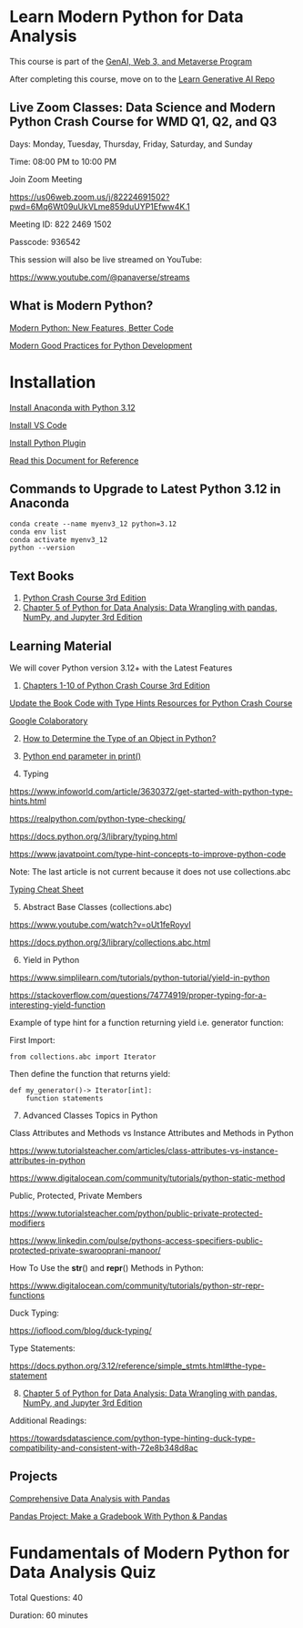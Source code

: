 # Learn Modern Python for Data Analysis

This course is part of the [GenAI, Web 3, and Metaverse Program](https://docs.google.com/presentation/d/1XVSZhmv4XH14YpyDxJIvYWiUrF1EO9tsUnle17wCLIc/edit?usp=sharing)

After completing this course, move on to the [Learn Generative AI Repo](https://github.com/panaverse/learn-generative-ai)

## Live Zoom Classes: Data Science and Modern Python Crash Course for WMD Q1, Q2, and Q3

Days: Monday, Tuesday, Thursday, Friday, Saturday, and Sunday

Time: 08:00 PM to 10:00 PM

Join Zoom Meeting

https://us06web.zoom.us/j/82224691502?pwd=6Mq6Wt09uUkVLme859duUYP1Efww4K.1

Meeting ID: 822 2469 1502

Passcode: 936542

This session will also be live streamed on YouTube:
 
https://www.youtube.com/@panaverse/streams


## What is Modern Python?

[Modern Python: New Features, Better Code](https://www.easypost.com/blog/2022-09-14-modern-python-new-features-better-code)

[Modern Good Practices for Python Development](https://www.stuartellis.name/articles/python-modern-practices/)


# Installation

[Install Anaconda with Python 3.12](https://www.anaconda.com/download) 

[Install VS Code](https://code.visualstudio.com/)

[Install Python Plugin](https://marketplace.visualstudio.com/items?itemName=ms-python.python)

[Read this Document for Reference](https://python.plainenglish.io/typed-python-for-typescript-developers-791145e7171c)

## Commands to Upgrade to Latest Python 3.12 in Anaconda

    conda create --name myenv3_12 python=3.12
    conda env list
    conda activate myenv3_12
    python --version

## Text Books

1. [Python Crash Course 3rd Edition](https://www.amazon.com/Python-Crash-Course-Eric-Matthes/dp/1718502702/ref=sr_1_1)
2. [Chapter 5 of Python for Data Analysis: Data Wrangling with pandas, NumPy, and Jupyter 3rd Edition](https://www.amazon.com/Python-Data-Analysis-Wrangling-Jupyter/dp/109810403X/ref=sr_1_1)


## Learning Material

We will cover Python version 3.12+ with the Latest Features

1. [Chapters 1-10 of Python Crash Course 3rd Edition](https://www.amazon.com/Python-Crash-Course-Eric-Matthes/dp/1718502702/ref=sr_1_1)

[Update the Book Code with Type Hints
Resources for Python Crash Course](https://ehmatthes.github.io/pcc_3e/)

[Google Colaboratory](https://colab.google/)

2. [How to Determine the Type of an Object in Python?](https://itslinuxfoss.com/determine-type-object-python/) 

3. [Python end parameter in print()](https://www.geeksforgeeks.org/gfact-50-python-end-parameter-in-print/)

4. Typing
   
https://www.infoworld.com/article/3630372/get-started-with-python-type-hints.html

https://realpython.com/python-type-checking/

https://docs.python.org/3/library/typing.html 

https://www.javatpoint.com/type-hint-concepts-to-improve-python-code 

Note: The last article is not current because it does not use collections.abc 

[Typing Cheat Sheet](https://mypy.readthedocs.io/en/stable/cheat_sheet_py3.html)

5. Abstract Base Classes (collections.abc)

https://www.youtube.com/watch?v=oUt1feRoyvI 

https://docs.python.org/3/library/collections.abc.html 

6. Yield in Python

https://www.simplilearn.com/tutorials/python-tutorial/yield-in-python 

https://stackoverflow.com/questions/74774919/proper-typing-for-a-interesting-yield-function 

Example of type hint for a function returning yield i.e. generator function:

First Import:

    from collections.abc import Iterator

Then define the function that returns yield:

    def my_generator()-> Iterator[int]:
        function statements

7. Advanced Classes Topics in Python

Class Attributes and Methods vs Instance Attributes and Methods in Python

https://www.tutorialsteacher.com/articles/class-attributes-vs-instance-attributes-in-python

https://www.digitalocean.com/community/tutorials/python-static-method 

Public, Protected, Private Members

https://www.tutorialsteacher.com/python/public-private-protected-modifiers

https://www.linkedin.com/pulse/pythons-access-specifiers-public-protected-private-swarooprani-manoor/ 

How To Use the __str__() and __repr__() Methods in Python:

https://www.digitalocean.com/community/tutorials/python-str-repr-functions 

Duck Typing:

https://ioflood.com/blog/duck-typing/ 

Type Statements:

https://docs.python.org/3.12/reference/simple_stmts.html#the-type-statement 

8. [Chapter 5 of Python for Data Analysis: Data Wrangling with pandas, NumPy, and Jupyter 3rd Edition](https://www.amazon.com/Python-Data-Analysis-Wrangling-Jupyter/dp/109810403X/ref=sr_1_1)

Additional Readings:

https://towardsdatascience.com/python-type-hinting-duck-type-compatibility-and-consistent-with-72e8b348d8ac 

## Projects

[Comprehensive Data Analysis with Pandas](https://www.kaggle.com/code/prashant111/comprehensive-data-analysis-with-pandas)

[Pandas Project: Make a Gradebook With Python & Pandas](https://realpython.com/pandas-project-gradebook/)

# Fundamentals of Modern Python for Data Analysis Quiz
 

Total Questions: 40

Duration: 60 minutes 


